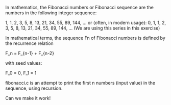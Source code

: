 In mathematics, the Fibonacci numbers or Fibonacci sequence are the numbers in the following integer sequence:

1, 1, 2, 3, 5, 8, 13, 21, 34, 55, 89, 144, ...
or (often, in modern usage):
0, 1, 1, 2, 3, 5, 8, 13, 21, 34, 55, 89, 144, ... (We are using this series in this exercise)

In mathematical terms, the sequence Fn of Fibonacci numbers is defined by the recurrence relation

F_n = F_{n-1} + F_{n-2}

with seed values:

F_0 = 0, F_1 = 1

fibonacci.c is an attempt to print the first n numbers (input value) in the sequence, using recursion.

Can we make it work!